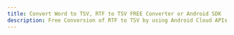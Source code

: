 ---title: Convert Word to TSV, RTF to TSV FREE Converter or Android SDKdescription: Free Conversion of RTF to TSV by using Android Cloud APIs & SDKs. Also Create, Edit & Render Microsoft Word & OpenOffice documents in the Cloud.---